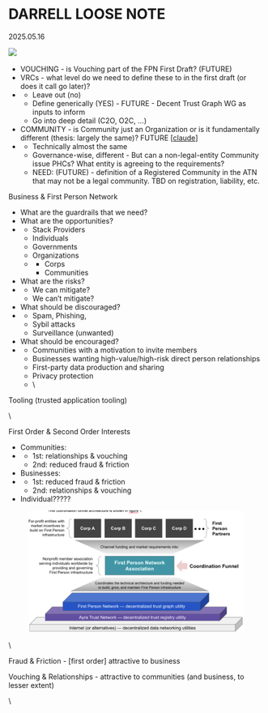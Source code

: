 # DARRELL LOOSE NOTE

2025.05.16

![](https://lh7-rt.googleusercontent.com/docsz/AD_4nXf-73wW6hn1pV8vZebSXxfj---nlWgdWGJ7mgZbaaaTD-4MVVje9HaNZR2CaGKGxVA1_HzgPb8dFRXdkDi6E2TUiesAg8SLQKTSGxW6jDYTywH7m0jfYtYgGHVsF_5xi3oZ24eqhg?key=2VyCrCm3E81KvqYKHKo2EQ)

* VOUCHING - is Vouching part of the FPN First Draft? (FUTURE)
* VRCs - what level do we need to define these to in the first draft (or does it call go later)?
*
  * Leave out (no)
  * Define generically (YES) - FUTURE - Decent Trust Graph WG as inputs to inform
  * Go into deep detail (C2O, O2C, …)
* COMMUNITY - is Community just an Organization or is it fundamentally different (thesis: largely the same)? FUTURE \[[claude](https://claude.ai/share/396eb374-83ba-41d8-b085-0fbe19bc1a8d)]
*
  * Technically almost the same
  * Governance-wise, different - But can a non-legal-entity Community issue PHCs? What entity is agreeing to the requirements?
  * NEED: (FUTURE) - definition of a Registered Community in the ATN that may not be a legal community. TBD on registration, liability, etc.

Business & First Person Network

* What are the guardrails that we need?
* What are the opportunities?
*
  * Stack Providers
  * Individuals
  * Governments
  * Organizations
  *
    * Corps
    * Communities
* What are the risks?
*
  * We can mitigate?
  * We can’t mitigate?
* What should be discouraged?&#x20;
*
  * Spam, Phishing,&#x20;
  * Sybil attacks
  * Surveillance (unwanted)
* What should be encouraged?
*
  * Communities with a motivation to invite members
  * Businesses wanting high-value/high-risk direct person relationships
  * First-party data production and sharing&#x20;
  * Privacy protection
  * \


Tooling (trusted application tooling)

\


First Order & Second Order Interests

* Communities:&#x20;
*
  * 1st: relationships & vouching
  * 2nd: reduced fraud & friction
* Businesses:
*
  * 1st: reduced fraud & friction
  * 2nd: relationships & vouching
* Individual?????





<figure><img src="../../.gitbook/assets/image (6).png" alt=""><figcaption></figcaption></figure>

\


Fraud & Friction - \[first order] attractive to business

Vouching & Relationships - attractive to communities (and business, to lesser extent)

\
